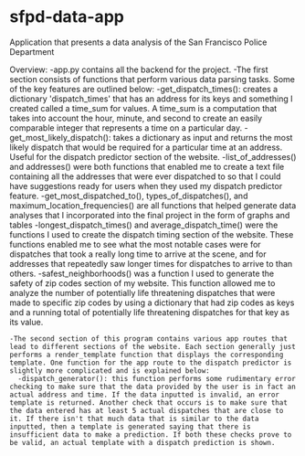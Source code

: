 # sfpd-data-app
Application that presents a data analysis of the San Francisco Police Department

Overview:
-app.py contains all the backend for the project. 
  -The first section consists of functions that perform various data parsing tasks. Some of the key features are outlined below:
    -get_dispatch_times(): creates a dictionary 'dispatch_times' that has an address for its keys and something I created called a time_sum for values. A time_sum is a computation that takes into account the hour, minute, and second to create an easily comparable integer that represents a time on a particular day.
    -get_most_likely_dispatch(): takes a dictionary as input and returns the most likely dispatch that would be required for a particular time at an address. Useful for the dispatch predictor section of the website.
    -list_of_addresses() and addresses() were both functions that enabled me to create a text file containing all the addresses that were ever dispatched to so that I could have suggestions ready for users when they used my dispatch predictor feature.
    -get_most_dispatched_to(), types_of_dispatches(), and maximum_location_frequencies() are all functions that helped generate data analyses that I incorporated into the final project in the form of graphs and tables
    -longest_dispatch_times() and average_dispatch_time() were the functions I used to create the dispatch timing section of the website. These functions enabled me to see what the most notable cases were for dispatches that took a really long time to arrive at the scene, and for addresses that repeatedly saw longer times for dispatches to arrive to than others.
    -safest_neighborhoods() was a function I used to generate the safety of zip codes section of my website. This function allowed me to analyze the number of potentially life threatening dispatches that were made to specific zip codes by using a dictionary that had zip codes as keys and a running total of potentially life threatening dispatches for that key as its value.
    
    -The second section of this program contains various app routes that lead to different sections of the website. Each section generally just performs a render_template function that displays the corresponding template. One function for the app route to the dispatch predictor is slightly more complicated and is explained below:
      -dispatch_generator(): this function performs some rudimentary error checking to make sure that the data provided by the user is in fact an actual address and time. If the data inputted is invalid, an error template is returned. Another check that occurs is to make sure that the data entered has at least 5 actual dispatches that are close to it. If there isn't that much data that is similar to the data inputted, then a template is generated saying that there is insufficient data to make a prediction. If both these checks prove to be valid, an actual template with a dispatch prediction is shown.
